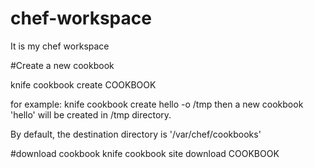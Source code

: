 chef-workspace
==============

It is my chef workspace

#Create a new cookbook

knife cookbook create COOKBOOK

for example: 
  knife cookbook create hello -o /tmp 
then a new cookbook 'hello' will be created in /tmp directory. 

By default, the destination directory is '/var/chef/cookbooks'

#download cookbook
knife cookbook site download COOKBOOK
